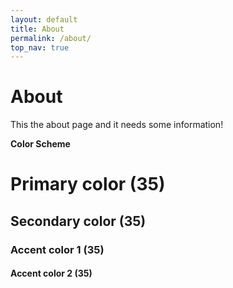 ```yaml
---
layout: default
title: About
permalink: /about/
top_nav: true
---
```


# About

This the about page and it needs some information!

__Color Scheme__

# Primary color (35)

## Secondary color (35)

### Accent color 1 (35)

#### Accent color 2 (35)
